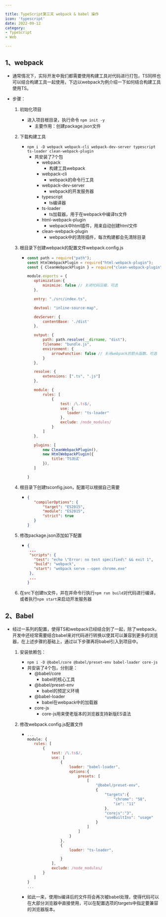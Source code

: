 ```yaml
---

title: TypeScript第三天 webpack & babel 操作
icon: 'typescript'
date: 2022-09-12
category:
- TypeScript
- Web

---
```


## 1、webpack

- 通常情况下，实际开发中我们都需要使用构建工具对代码进行打包，TS同样也可以结合构建工具一起使用，下边以webpack为例介绍一下如何结合构建工具使用TS。

- 步骤：
  
  1. 初始化项目
  
     - 进入项目根目录，执行命令 ```npm init -y```
       - 主要作用：创建package.json文件
  
  2. 下载构建工具

     - ```npm i -D webpack webpack-cli webpack-dev-server typescript ts-loader clean-webpack-plugin```
       - 共安装了7个包
         - webpack
           - 构建工具webpack
         - webpack-cli
           - webpack的命令行工具
         - webpack-dev-server
           - webpack的开发服务器
         - typescript
           - ts编译器
         - ts-loader
           - ts加载器，用于在webpack中编译ts文件
         - html-webpack-plugin
           - webpack中html插件，用来自动创建html文件
         - clean-webpack-plugin
           - webpack中的清除插件，每次构建都会先清除目录
  
  3. 根目录下创建webpack的配置文件webpack.config.js

     - ```javascript
       const path = require("path");
       const HtmlWebpackPlugin = require("html-webpack-plugin");
       const { CleanWebpackPlugin } = require("clean-webpack-plugin");
       
       module.exports = {
          optimization:{
              minimize: false // 关闭代码压缩，可选
          },
       
          entry: "./src/index.ts",
       
          devtool: "inline-source-map",
       
          devServer: {
              contentBase: './dist'
          },
       
          output: {
              path: path.resolve(__dirname, "dist"),
              filename: "bundle.js",
              environment: {
                  arrowFunction: false // 关闭webpack的箭头函数，可选
              }
          },
       
          resolve: {
              extensions: [".ts", ".js"]
          },
       
          module: {
              rules: [
                  {
                      test: /\.ts$/,
                      use: {
                         loader: "ts-loader"     
                      },
                      exclude: /node_modules/
                  }
              ]
          },
       
          plugins: [
              new CleanWebpackPlugin(),
              new HtmlWebpackPlugin({
                  title:'TS测试'
              }),
          ]
       
       }
       ```

  4. 根目录下创建tsconfig.json，配置可以根据自己需要

     - ```json
       {
          "compilerOptions": {
              "target": "ES2015",
              "module": "ES2015",
              "strict": true
          }
       }
       ```
  
  5. 修改package.json添加如下配置

     - ```json
       {
        ...
        "scripts": {
          "test": "echo \"Error: no test specified\" && exit 1",
          "build": "webpack",
          "start": "webpack serve --open chrome.exe"
        },
        ...
       }
       ```
  
  6. 在src下创建ts文件，并在并命令行执行```npm run build```对代码进行编译，或者执行```npm start```来启动开发服务器

## 2、Babel

- 经过一系列的配置，使得TS和webpack已经结合到了一起，除了webpack，开发中还经常需要结合babel来对代码进行转换以使其可以兼容到更多的浏览器，在上述步骤的基础上，通过以下步骤再将babel引入到项目中。
  
  1. 安装依赖包：

     - ```npm i -D @babel/core @babel/preset-env babel-loader core-js```
     - 共安装了4个包，分别是：
       - @babel/core
         - babel的核心工具
       - @babel/preset-env
         - babel的预定义环境
       - @babel-loader
         - babel在webpack中的加载器
       - core-js
         - core-js用来使老版本的浏览器支持新版ES语法
  
  2. 修改webpack.config.js配置文件

     - ```javascript
       ...
       module: {
          rules: [
              {
                  test: /\.ts$/,
                  use: [
                      {
                          loader: "babel-loader",
                          options:{
                              presets: [
                                  [
                                      "@babel/preset-env",
                                      {
                                          "targets":{
                                              "chrome": "58",
                                              "ie": "11"
                                          },
                                          "corejs":"3",
                                          "useBuiltIns": "usage"
                                      }
                                  ]
                              ]
                          }
                      },
                      {
                          loader: "ts-loader",
       
                      }
                  ],
                  exclude: /node_modules/
              }
          ]
       }
       ...
       ```

     - 如此一来，使用ts编译后的文件将会再次被babel处理，使得代码可以在大部分浏览器中直接使用，可以在配置选项的targets中指定要兼容的浏览器版本。
